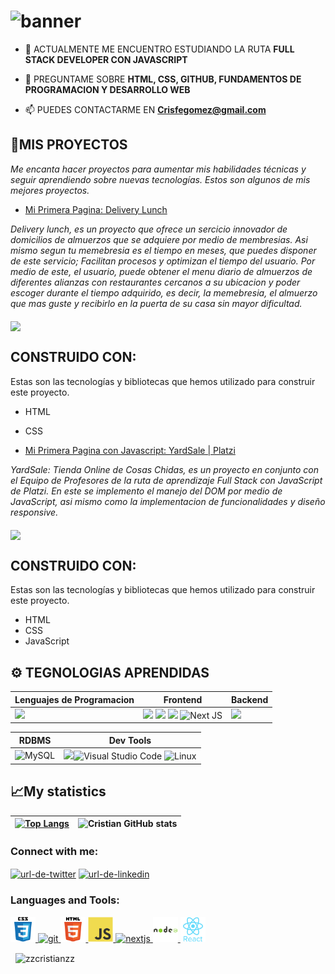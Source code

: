 # ![banner](https://lh3.googleusercontent.com/dEAE9BOFBFNvQfbkInaJ6nvjdglnMJH5kI02CYkXJiWNviOrknsouzw4pz5leel6iOjwF3dgjHuHs6wB3zBTi7nN-lsUwe4lltfhUgaWA-pvesQb9DJ1ZxRUukBKpkEVKBZRXj_rIg-P5wlOb6TiQKCqZL-r9Xa-cJLMzobEQxZxFCRs-mM3gaua5uyfMC4N-XwJ_cIbzFfr61YjgUQhSd9m9hMASxW1YD8CZPeUjFmiRezw-xoAxBahd7CXirVJ84xfn_Poxi88jeh_hkGrOTK8qXC6r5TN2Y9_jzd11jwuDDV5LMa8LmQbFAEaYN2xhzKtEw5ojHutoqMUDZiE4mQr-iIlvUCShOAz3KbREDY-WAL24Cu2tn96E2RSNDZI8TtN7eV7kh-Qtyv2SV_j5gpR-zjp56QZHinM0_nKZNnPFw_ZzB9FYhOeGxmysHwirzFOwHKHfBoRE_An5Xs2964NMNCEcCHbF0XT5AgpQIm6Fy3aT3ycQuXz2U4EYrT5EHrPBSjKeaFvdFywAJKU4XcVeN4xWL2YVIDF25MRbfyd9rloYwWGsZ4awTCyS8To48XRo7OaHn7FeIhFRPfWZNO_S2-JUGEZupu72gTMvP-oOgNM63_uAVBSZLs_XbfIpw_XAsEWoyA62M02Y2F9VIN_8xAoo3wcTJyEoanfZ5fuxT3ck5Vz0qgf06lye0fQjgrwQvJDYNQaUpn5iDj--_ESLzCrhKgEv-bX6AsX_6GSDbGZSH1njdMvNbNmTQZMYE08UpZA85heEqwVGP7fvb-23pciebM97nHrJ327xQ4B1jkN7dQB9dN_tMDj1za4Rikcq6BrNY34OLcmbffGYZozsKdVXfVEtrL2NPw_XJGHWqxrzuBB9DbidRYU0EMK96TpzmE4liEgNi8Ug37WSdU82boGMIbsr0baIuN-7Qv-5zL0PoNYnhHQxuH7demZxjlmJTFc6XT5OcHrwaW0f-4=w797-h234-no?authuser=0 )


- 🔭 ACTUALMENTE ME ENCUENTRO ESTUDIANDO LA RUTA **FULL STACK DEVELOPER CON JAVASCRIPT**

- 💬 PREGUNTAME SOBRE **HTML, CSS, GITHUB, FUNDAMENTOS DE PROGRAMACION Y DESARROLLO WEB**

- 📫 PUEDES CONTACTARME EN **Crisfegomez@gmail.com**

## 🚀MIS PROYECTOS 
_Me encanta hacer proyectos para aumentar mis habilidades técnicas y seguir aprendiendo sobre nuevas tecnologías. Estos son algunos de mis mejores proyectos._

- [Mi Primera Pagina: Delivery Lunch](https://github.com/ZzCristianzZ/Deliverylunchoficial)

_Delivery lunch, es un proyecto que ofrece un sercicio innovador de domicilios de almuerzos que se adquiere por medio de membresias. Asi mismo segun tu memebresia es el tiempo en meses, que puedes disponer de este servicio; Facilitan procesos y optimizan el tiempo del usuario.
Por medio de este, el usuario, puede obtener el menu diario de almuerzos de diferentes alianzas con restaurantes cercanos a su ubicacion y poder escoger durante el tiempo adquirido, es decir, la memebresia, el almuerzo que mas guste y recibirlo en la puerta de su casa sin mayor dificultad._

<img src="https://lh3.googleusercontent.com/ke1p-RNbdyZw9i2jfnkGuafOXXxXel3ohFoAh-E6V1FMgngoPhWqs00j22ezXRcy8mB3Hy-rrWkQwaSzekeqsvt6beYwnC02tlWu-SHTFEsNt78N49Q-ZIQfScIRbil-q1MW4EUs4tj0srcIn-A7FF2Gkliwv0rao8KemmWASYVEAB3w98wjM6tyH9Ogdv4yiKyTctYg0mdGYLH7udDrW0zazDKGOYsTevwL3_GsaMjU5LiYLn_Je8zZ1QNo_FPDRMdnxKVqAhETqYpwc_mUBbkKZJuLrjxn4207w30g8nn2XIi-QJJtveVGq5oc7QxXrX6m2AAzTfr7_33xUwb3bOpTPvqfFk2Rfrpx_FgQ7k5_oyJ47W3UyXVzeltO2tvLq7WqhVv7FNVapav77VXBQXgnH9Rhcth80kqGVpfJsKiH2aR5JKGqXGXndOXQUfozOWfCrU8_4oO5hf2nNWYOqMkFUb4_PBoMVYJ8Gh3X3hpT3xH2grfMSTX5DuCoVO9PCMuBRcjJTteCExBn1Sn2f2u_3NdAsFsiV85o8WIufD4NKhD63pjmlf1Giva-hkIko6mFsWj07CWl1E5lJ4CVC0a8md4ufhOjHxF5eDAC3279jDGojik2jk1adozEnaK2JfS70pf_WbOscGm1jX9bJ7dBlspDUsMR0e3tbY8mwI2m40bEKtE5NHOrYKLEG8o2Kue47n6hqqpyDkBNZre6kqM9Xy4KpY4m9LbxtqAEVX380nsQXFnxUicWjAwLmAUwLjCOOVOs9ATCQGCPBA24GSHGiN2JPzzKupNiYtedTSBtSZuyhNyUQv-j6m1-ZdGOXL3KfKEfBxKtiMpp3u1lDFWpkUHslVwJPPLTT7uOWOBwRW1e2YlLzCCNSFbG5X5RC710w8VVRNKIaRq-awyD8ZaPsMgivn2Yam6qT-1PXem1qDSVOi2byxgtgt_UTODXM7hKxUoC-v3nCfsnqAyttaE=s909-no?authuser=0" width="800" align="middle" style="float: center;" >


## CONSTRUIDO CON:

Estas son las tecnologías y bibliotecas que hemos utilizado para construir este proyecto.

- HTML
- CSS

- [Mi Primera Pagina con Javascript: YardSale | Platzi ](https://github.com/ZzCristianzZ/curso-frontend-developer-practico-javascript)

_YardSale: Tienda Online de Cosas Chidas, es un proyecto en conjunto con el Equipo de Profesores de la ruta de aprendizaje Full Stack con JavaScript de Platzi. En este se implemento el manejo del DOM por medio de JavaScript, asi mismo como la implementacion de funcionalidades y diseño responsive._

<img src="https://lh3.googleusercontent.com/pIgcpHRPX7JnqNAmFgzzjaJUUn7xK_fwUPR2A19wDQIy0CC0T8GO86Wl68Fn5GtRYRMIK8_gebm_TFWVqRk2Exc4lBYKxsqFv4YKRtJOH7pyPqDWzt-k-V8FRWZrROEAJzvOhglit5uhGPTPQ1o7x2SYjoiTimNq3vxTVwO1FnLWG-fHUVgU_eEomHJ3Sc8JLMMUJb3Nj7W9HlHRcDGcZlr7fYoffe3F4E3GSs6tBAoyBwUOYmQUzxcXETs0qVH3NMS-ugJJ8afuqjFpHheyJP_mhkLz0hPcb_IitVfrfepBKU_4W2owuYNPBftNQkn58Ro8P_j1gGYii5PDqedPHKcTWQ_r_z9X5w8c-2y4SLBv3hfCqXGnak4Jdpr_570lWBBhYtgwjo5aWylefy3slH23Z_V5Afe3VBdDyn6MODYgTuwvnuT18lqFJYf6p47ByqCQUZ6P_GnRY1UFl7zmA5CccIjnN5vAoSt1BL15T904HrVA7a4ejylbUb_HVWeDo4U9InDMUsHFb58UY1gD-p2GftK7m_gRZR05Erx1xBTZzOCkW9mz3x1sVmXGUhmoCc5zAna6YD0osZ8o0MQfp_6ASErdya7jpE2k_IeKJdRNr_V3NPYWnIKiw1JDKVGuwwKiqsndW5zymW564uu3p7s7NrqdDUFsWxK-n4m8Pc5LqPROmmpf0sQdDCMWK7x-NrCpbY-F93cknnisNt-SDpYa_rRRsWRFiRb4JtNk8l68TPojYf4kyjhSi4aoKXbSPNLxJuXnlr83Ppv_tLrU8I43o6rRiYRwXRWvtZjRZds3bUls0BXxFGUySuMs2aQsrWf0HNEjwf22QVYLCpe1u5q8BTOFVNUhPORoCbFAAnD7MgmaGy6evTqgEstwNG7pVaZ_lnWn1a9BIsUuxYpidSHaQnChorkubjK1DqjkeSobY8GAb8c-GYegFpsyE0D9OWMKTGq3pgKCg3KWZLhMNNQ=s974-no?authuser=0" width="800" align="middle" style="float: center;" >

## CONSTRUIDO CON:

Estas son las tecnologías y bibliotecas que hemos utilizado para construir este proyecto.

- HTML
- CSS
- JavaScript

## ⚙ TEGNOLOGIAS APRENDIDAS
|Lenguajes de Programacion|Frontend|Backend|
|---|---|---|
|<img src="https://img.shields.io/badge/JavaScript-323330?style=for-the-badge&logo=javascript&logoColor=F7DF1E"/>|<img src="https://img.shields.io/badge/HTML5-E34F26?style=for-the-badge&logo=html5&logoColor=white"/> <img src="https://img.shields.io/badge/React-20232A?style=for-the-badge&logo=react&logoColor=61DAFB" /> <img src="https://img.shields.io/badge/CSS3-1572B6?style=for-the-badge&logo=css3&logoColor=white"/> ![Next JS](https://img.shields.io/badge/Next-black?style=for-the-badge&logo=next.js&logoColor=white)|<img src="https://img.shields.io/badge/Node.js-339933?style=for-the-badge&logo=nodedotjs&logoColor=white" />  |


|RDBMS|Dev Tools|
|---|---|
![MySQL](https://img.shields.io/badge/mysql-%2300f.svg?style=for-the-badge&logo=mysql&logoColor=white)|<img src="https://img.shields.io/badge/GIT-E44C30?style=for-the-badge&logo=git&logoColor=white"/>![Visual Studio Code](https://img.shields.io/badge/Visual%20Studio%20Code-0078d7.svg?style=for-the-badge&logo=visual-studio-code&logoColor=white) ![Linux](https://img.shields.io/badge/Linux-FCC624?style=for-the-badge&logo=linux&logoColor=black)
## 📈My statistics
|[![Top Langs](https://github-readme-stats.vercel.app/api/top-langs/?username=ZzCristianzZ&show_icons=true&theme=city_lights)](https://github.com/ZzCristianzZ/github-readme-stats)|![Cristian GitHub stats](https://github-readme-stats.vercel.app/api?username=ZzCristianzZ&show_icons=true&theme=city_lights)|
|---|---|


<h3 align="left">Connect with me:</h3>
<p align="left">
<a href="https://twitter.com/criss_lopez20" target="blank"><img align="center" src="https://raw.githubusercontent.com/rahuldkjain/github-profile-readme-generator/master/src/images/icons/Social/twitter.svg" alt="url-de-twitter" height="30" width="40" /></a>
<a href="https://linkedin.com/in/url-de-linkedin" target="blank"><img align="center" src="https://raw.githubusercontent.com/rahuldkjain/github-profile-readme-generator/master/src/images/icons/Social/linked-in-alt.svg" alt="url-de-linkedin" height="30" width="40" /></a>
</p>

<h3 align="left">Languages and Tools:</h3>
<p align="left"> <a href="https://www.w3schools.com/css/" target="_blank" rel="noreferrer"> <img src="https://raw.githubusercontent.com/devicons/devicon/master/icons/css3/css3-original-wordmark.svg" alt="css3" width="40" height="40"/> </a> <a href="https://git-scm.com/" target="_blank" rel="noreferrer"> <img src="https://www.vectorlogo.zone/logos/git-scm/git-scm-icon.svg" alt="git" width="40" height="40"/> </a> <a href="https://www.w3.org/html/" target="_blank" rel="noreferrer"> <img src="https://raw.githubusercontent.com/devicons/devicon/master/icons/html5/html5-original-wordmark.svg" alt="html5" width="40" height="40"/> </a> <a href="https://developer.mozilla.org/en-US/docs/Web/JavaScript" target="_blank" rel="noreferrer"> <img src="https://raw.githubusercontent.com/devicons/devicon/master/icons/javascript/javascript-original.svg" alt="javascript" width="40" height="40"/> </a> <a href="https://nextjs.org/" target="_blank" rel="noreferrer"> <img src="https://cdn.worldvectorlogo.com/logos/nextjs-2.svg" alt="nextjs" width="40" height="40"/> </a> <a href="https://nodejs.org" target="_blank" rel="noreferrer"> <img src="https://raw.githubusercontent.com/devicons/devicon/master/icons/nodejs/nodejs-original-wordmark.svg" alt="nodejs" width="40" height="40"/> </a> <a href="https://reactjs.org/" target="_blank" rel="noreferrer"> <img src="https://raw.githubusercontent.com/devicons/devicon/master/icons/react/react-original-wordmark.svg" alt="react" width="40" height="40"/> </a>
 
  
<p>&nbsp; <img align = "center" src = "https://github-readme-stats.vercel.app/api?username=zzcristianzz&show_icons=true&locale=en" alt =" zzcristianzz "> </p >
 
 
